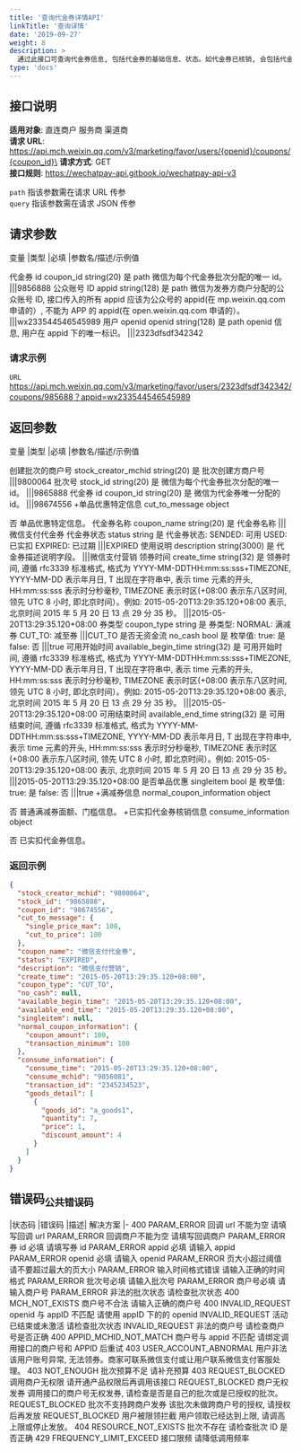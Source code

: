 ```yaml
---
title: '查询代金券详情API'
linkTitle: '查询详情'
date: '2019-09-27'
weight: 8
description: >
  通过此接口可查询代金券信息, 包括代金券的基础信息、状态。如代金券已核销, 会包括代金券核销的订单信息(订单号、单品信息等）。
type: 'docs'
---
```


## 接口说明

**适用对象**: 直连商户 服务商 渠道商\
**请求 URL**: https://api.mch.weixin.qq.com/v3/marketing/favor/users/{openid}/coupons/{coupon_id}\
**请求方式**: GET\
**接口规则**: https://wechatpay-api.gitbook.io/wechatpay-api-v3

`path` 指该参数需在请求 URL 传参\
`query` 指该参数需在请求 JSON 传参

## 请求参数

变量 |类型 |必填 |参数名/描述/示例值

代金券 id coupon_id string(20) 是 path 微信为每个代金券批次分配的唯一 id。
|||9856888
公众账号 ID appid string(128) 是 path 微信为发券方商户分配的公众账号 ID, 接口传入的所有 appid 应该为公众号的 appid(在 mp.weixin.qq.com 申请的）, 不能为 APP 的 appid(在 open.weixin.qq.com 申请的）。
|||wx233544546545989
用户 openid openid string(128) 是 path openid 信息, 用户在 appid 下的唯一标识。
|||2323dfsdf342342

### 请求示例

`URL` https://api.mch.weixin.qq.com/v3/marketing/favor/users/2323dfsdf342342/coupons/985688？appid=wx233544546545989

## 返回参数

变量 |类型 |必填 |参数名/描述/示例值

创建批次的商户号 stock_creator_mchid string(20) 是 批次创建方商户号
|||9800064
批次号 stock_id string(20) 是 微信为每个代金券批次分配的唯一 id。
|||9865888
代金券 id coupon_id string(20) 是 微信为代金券唯一分配的 id。
|||98674556 +单品优惠特定信息 cut_to_message
object

否 单品优惠特定信息。
代金券名称 coupon_name string(20) 是 代金券名称
|||微信支付代金券
代金券状态 status string
是 代金券状态:
SENDED: 可用
USED: 已实扣
EXPIRED: 已过期
|||EXPIRED
使用说明 description string(3000) 是 代金券描述说明字段。
|||微信支付营销
领券时间 create_time string(32) 是 领券时间, 遵循 rfc3339 标准格式, 格式为 YYYY-MM-DDTHH:mm:ss:sss+TIMEZONE, YYYY-MM-DD 表示年月日, T 出现在字符串中, 表示 time 元素的开头, HH:mm:ss:sss 表示时分秒毫秒, TIMEZONE 表示时区(+08:00 表示东八区时间, 领先 UTC 8 小时, 即北京时间）。例如: 2015-05-20T13:29:35.120+08:00 表示, 北京时间 2015 年 5 月 20 日 13 点 29 分 35 秒。
|||2015-05-20T13:29:35.120+08:00
券类型 coupon_type string
是 券类型:
NORMAL: 满减券
CUT_TO: 减至券
|||CUT_TO
是否无资金流 no_cash bool 是 枚举值:
true: 是
false: 否
|||true
可用开始时间 available_begin_time string(32) 是 可用开始时间, 遵循 rfc3339 标准格式, 格式为 YYYY-MM-DDTHH:mm:ss:sss+TIMEZONE, YYYY-MM-DD 表示年月日, T 出现在字符串中, 表示 time 元素的开头, HH:mm:ss:sss 表示时分秒毫秒, TIMEZONE 表示时区(+08:00 表示东八区时间, 领先 UTC 8 小时, 即北京时间）。例如: 2015-05-20T13:29:35.120+08:00 表示, 北京时间 2015 年 5 月 20 日 13 点 29 分 35 秒。
|||2015-05-20T13:29:35.120+08:00
可用结束时间 available_end_time string(32) 是 可用结束时间, 遵循 rfc3339 标准格式, 格式为 YYYY-MM-DDTHH:mm:ss:sss+TIMEZONE, YYYY-MM-DD 表示年月日, T 出现在字符串中, 表示 time 元素的开头, HH:mm:ss:sss 表示时分秒毫秒, TIMEZONE 表示时区(+08:00 表示东八区时间, 领先 UTC 8 小时, 即北京时间）。例如: 2015-05-20T13:29:35.120+08:00 表示, 北京时间 2015 年 5 月 20 日 13 点 29 分 35 秒。
|||2015-05-20T13:29:35.120+08:00
是否单品优惠 singleitem bool 是 枚举值:
true: 是
false: 否
|||true +满减券信息 normal_coupon_information
object

否 普通满减券面额、门槛信息。 +已实扣代金券核销信息 consume_information
object

否 已实扣代金券信息。

### 返回示例

```json
{
  "stock_creator_mchid": "9800064",
  "stock_id": "9865888",
  "coupon_id": "98674556",
  "cut_to_message": {
    "single_price_max": 100,
    "cut_to_price": 100
  },
  "coupon_name": "微信支付代金券",
  "status": "EXPIRED",
  "description": "微信支付营销",
  "create_time": "2015-05-20T13:29:35.120+08:00",
  "coupon_type": "CUT_TO",
  "no_cash": null,
  "available_begin_time": "2015-05-20T13:29:35.120+08:00",
  "available_end_time": "2015-05-20T13:29:35.120+08:00",
  "singleitem": null,
  "normal_coupon_information": {
    "coupon_amount": 100,
    "transaction_minimum": 100
  },
  "consume_information": {
    "consume_time": "2015-05-20T13:29:35.120+08:00",
    "consume_mchid": "9856081",
    "transaction_id": "2345234523",
    "goods_detail": [
      {
        "goods_id": "a_goods1",
        "quantity": 7,
        "price": 1,
        "discount_amount": 4
      }
    ]
  }
}
```

## 错误码<sub>公共错误码</sub>

|状态码 |错误码 |描述| 解决方案
|-
400 PARAM_ERROR 回调 url 不能为空 请填写回调 url
PARAM_ERROR 回调商户不能为空 请填写回调商户
PARAM_ERROR 券 id 必填 请填写券 id
PARAM_ERROR appid 必填 请输入 appid
PARAM_ERROR openid 必填 请输入 openid
PARAM_ERROR 页大小超过阈值 请不要超过最大的页大小
PARAM_ERROR 输入时间格式错误 请输入正确的时间格式
PARAM_ERROR 批次号必填 请输入批次号
PARAM_ERROR 商户号必填 请输入商户号
PARAM_ERROR 非法的批次状态 请检查批次状态
400 MCH_NOT_EXISTS 商户号不合法 请输入正确的商户号
400 INVALID_REQUEST openid 与 appID 不匹配 请使用 appID 下的的 openid
INVALID_REQUEST 活动已结束或未激活 请检查批次状态
INVALID_REQUEST 非法的商户号 请检查商户号是否正确
400 APPID_MCHID_NOT_MATCH 商户号与 appid 不匹配 请绑定调用接口的商户号和 APPID 后重试
403 USER_ACCOUNT_ABNORMAL 用户非法 该用户账号异常, 无法领券。商家可联系微信支付或让用户联系微信支付客服处理。
403 NOT_ENOUGH 批次预算不足 请补充预算
403 REQUEST_BLOCKED 调用商户无权限 请开通产品权限后再调用该接口
REQUEST_BLOCKED 商户无权发券 调用接口的商户号无权发券, 请检查是否是自己的批次或是已授权的批次。
REQUEST_BLOCKED 批次不支持跨商户发券 该批次未做跨商户号的授权, 请授权后再发放
REQUEST_BLOCKED 用户被限领拦截 用户领取已经达到上限, 请调高上限或停止发放。
404 RESOURCE_NOT_EXISTS 批次不存在 请检查批次 ID 是否正确
429 FREQUENCY_LIMIT_EXCEED 接口限频 请降低调用频率
